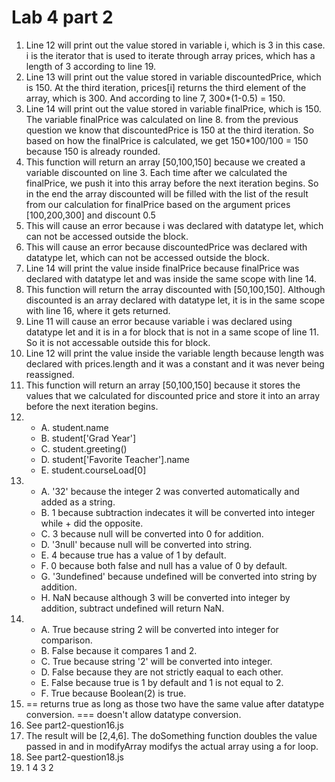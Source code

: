 # Lab 4 part 2

1. Line 12 will print out the value stored in variable i, which is 3 in this case. i is the iterator that is used to iterate through array prices, which has a length of 3 according to line 19.
2. Line 13 will print out the value stored in variable discountedPrice, which is 150. At the third iteration, prices[i] returns the third element of the array, which is 300. And according to line 7, 300*(1-0.5) = 150.
3. Line 14 will print out the value stored in variable finalPrice, which is 150. The variable finalPrice was calculated on line 8. from the previous question we know that discountedPrice is 150 at the third iteration. So based on how the finalPrice is calculated, we get 150*100/100 = 150 because 150 is already rounded.
4. This function will return an array [50,100,150] because we created a variable discounted on line 3. Each time after we calculated the finalPrice, we push it into this array before the next iteration begins. So in the end the array discounted will be filled with the list of the result from our calculation for finalPrice based on the argument prices [100,200,300] and discount 0.5
5. This will cause an error because i was declared with datatype let, which can not be accessed outside the block.
6. This will cause an error because discountedPrice was declared with datatype let, which can not be accessed outside the block.
7. Line 14 will print the value inside finalPrice because finalPrice was declared with datatype let and was inside the same scope with line 14.
8. This function will return the array discounted with [50,100,150]. Although discounted is an array declared with datatype let, it is in the same scope with line 16, where it gets returned.
9. Line 11 will cause an error because variable i was declared using datatype let and it is in a for block that is not in a same scope of line 11. So it is not accessable outside this for block.
10. Line 12 will print the value inside the variable length because length was declared with prices.length and it was a constant and it was never being reassigned.
11. This function will return an array [50,100,150] because it stores the values that we calculated for discounted price and store it into an array before the next iteration begins.
12. - A. student.name
    - B. student['Grad Year']
    - C. student.greeting()
    - D. student['Favorite Teacher'].name
    - E. student.courseLoad[0]
13. - A. '32' because the integer 2 was converted automatically and added as a string.
    - B. 1 because subtraction indecates it will be converted into integer while + did the opposite.
    - C. 3 because null will be converted into 0 for addition.
    - D. '3null' because null will be converted into string.
    - E. 4 because true has a value of 1 by default.
    - F. 0 because both false and null has a value of 0 by default.
    - G. '3undefined' because undefined will be converted into string by addition.
    - H. NaN because although 3 will be converted into integer by addition, subtract undefined will return NaN.
14. - A. True because string 2 will be converted into integer for comparison.
    - B. False because it compares 1 and 2.
    - C. True because string '2' will be converted into integer.
    - D. False because they are not strictly eaqual to each other.
    - E. False because true is 1 by default and 1 is not equal to 2.
    - F. True because Boolean(2) is true.
15. == returns true as long as those two have the same value after datatype conversion. === doesn't allow datatype conversion.
16. See part2-question16.js
17. The result will be [2,4,6]. The doSomething function doubles the value passed in and in modifyArray modifys the actual array using a for loop.
18. See part2-question18.js
19. 1 4 3 2